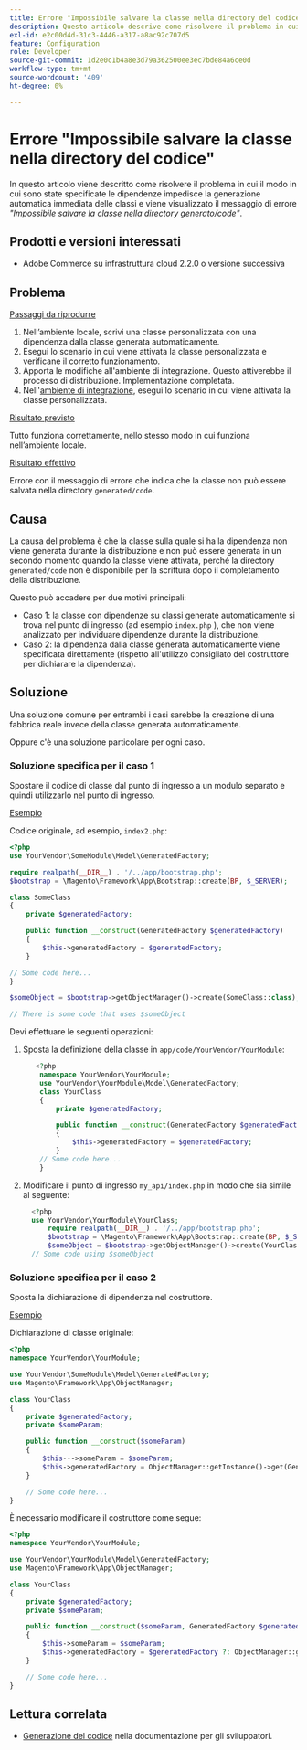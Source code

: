 ```yaml
---
title: Errore "Impossibile salvare la classe nella directory del codice"
description: Questo articolo descrive come risolvere il problema in cui il modo in cui hai specificato le dipendenze impedisce la generazione automatica immediata delle classi e viene visualizzato il messaggio di errore *"Class cannot be save in the generated/code directory"*.
exl-id: e2c00d4d-31c3-4446-a317-a8ac92c707d5
feature: Configuration
role: Developer
source-git-commit: 1d2e0c1b4a8e3d79a362500ee3ec7bde84a6ce0d
workflow-type: tm+mt
source-wordcount: '409'
ht-degree: 0%

---
```


# Errore &quot;Impossibile salvare la classe nella directory del codice&quot;

In questo articolo viene descritto come risolvere il problema in cui il modo in cui sono state specificate le dipendenze impedisce la generazione automatica immediata delle classi e viene visualizzato il messaggio di errore *&quot;Impossibile salvare la classe nella directory generato/code&quot;*.

## Prodotti e versioni interessati

* Adobe Commerce su infrastruttura cloud 2.2.0 o versione successiva

## Problema

<u>Passaggi da riprodurre</u>

1. Nell’ambiente locale, scrivi una classe personalizzata con una dipendenza dalla classe generata automaticamente.
1. Esegui lo scenario in cui viene attivata la classe personalizzata e verificane il corretto funzionamento.
1. Apporta le modifiche all&#39;ambiente di integrazione. Questo attiverebbe il processo di distribuzione. Implementazione completata.
1. Nell&#39;[ambiente di integrazione](/help/announcements/adobe-commerce-announcements/integration-environment-enhancement-request-pro-and-starter.md), esegui lo scenario in cui viene attivata la classe personalizzata.

<u>Risultato previsto</u>

Tutto funziona correttamente, nello stesso modo in cui funziona nell’ambiente locale.

<u>Risultato effettivo</u>

Errore con il messaggio di errore che indica che la classe non può essere salvata nella directory `generated/code`.

## Causa

La causa del problema è che la classe sulla quale si ha la dipendenza non viene generata durante la distribuzione e non può essere generata in un secondo momento quando la classe viene attivata, perché la directory `generated/code` non è disponibile per la scrittura dopo il completamento della distribuzione.

Questo può accadere per due motivi principali:

* Caso 1: la classe con dipendenze su classi generate automaticamente si trova nel punto di ingresso (ad esempio `index.php` ), che non viene analizzato per individuare dipendenze durante la distribuzione.
* Caso 2: la dipendenza dalla classe generata automaticamente viene specificata direttamente (rispetto all&#39;utilizzo consigliato del costruttore per dichiarare la dipendenza).

## Soluzione

Una soluzione comune per entrambi i casi sarebbe la creazione di una fabbrica reale invece della classe generata automaticamente.

Oppure c&#39;è una soluzione particolare per ogni caso.

### Soluzione specifica per il caso 1

Spostare il codice di classe dal punto di ingresso a un modulo separato e quindi utilizzarlo nel punto di ingresso.

<u>Esempio</u>

Codice originale, ad esempio, `index2.php`:

```php
<?php
use YourVendor\SomeModule\Model\GeneratedFactory;

require realpath(__DIR__) . '/../app/bootstrap.php';
$bootstrap = \Magento\Framework\App\Bootstrap::create(BP, $_SERVER);

class SomeClass
{
    private $generatedFactory;

    public function __construct(GeneratedFactory $generatedFactory)
    {
        $this->generatedFactory = $generatedFactory;
    }

// Some code here...
}

$someObject = $bootstrap->getObjectManager()->create(SomeClass::class);

// There is some code that uses $someObject
```

Devi effettuare le seguenti operazioni:

1. Sposta la definizione della classe in `app/code/YourVendor/YourModule`:

   ```php
      <?php
       namespace YourVendor\YourModule;
       use YourVendor\YourModule\Model\GeneratedFactory;
       class YourClass
       {
           private $generatedFactory;
   
           public function __construct(GeneratedFactory $generatedFactory)
           {
               $this->generatedFactory = $generatedFactory;
           }
       // Some code here...
       }
   ```

1. Modificare il punto di ingresso `my_api/index.php` in modo che sia simile al seguente:

   ```php
     <?php
     use YourVendor\YourModule\YourClass;
         require realpath(__DIR__) . '/../app/bootstrap.php';
         $bootstrap = \Magento\Framework\App\Bootstrap::create(BP, $_SERVER);
         $someObject = $bootstrap->getObjectManager()->create(YourClass::class);
     // Some code using $someObject
   ```

### Soluzione specifica per il caso 2

Sposta la dichiarazione di dipendenza nel costruttore.

<u>Esempio</u>

Dichiarazione di classe originale:

```php
<?php
namespace YourVendor\YourModule;

use YourVendor\SomeModule\Model\GeneratedFactory;
use Magento\Framework\App\ObjectManager;

class YourClass
{
    private $generatedFactory;
    private $someParam;

    public function __construct($someParam)
    {
        $this--->someParam = $someParam;
        $this->generatedFactory = ObjectManager::getInstance()->get(GeneratedFactory::class);
    }

    // Some code here...
}
```

È necessario modificare il costruttore come segue:

```php
<?php
namespace YourVendor\YourModule;

use YourVendor\YourModule\Model\GeneratedFactory;
use Magento\Framework\App\ObjectManager;

class YourClass
{
    private $generatedFactory;
    private $someParam;

    public function __construct($someParam, GeneratedFactory $generatedFactory = null)
    {
        $this->someParam = $someParam;
        $this->generatedFactory = $generatedFactory ?: ObjectManager::getInstance()->get(GeneratedFactory::class);
    }

    // Some code here...
}
```

## Lettura correlata

* [Generazione del codice](https://devdocs.magento.com/guides/v2.3/extension-dev-guide/code-generation.html) nella documentazione per gli sviluppatori.
